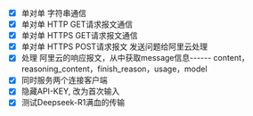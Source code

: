 - [x] 单对单 字符串通信
- [x] 单对单 HTTP GET请求报文通信
- [x] 单对单 HTTPS GET请求报文通信
- [x] 单对单 HTTPS POST请求报文 发送问题给阿里云处理
- [x] 处理 阿里云的响应报文，从中获取message信息------ content，reasoning_content，finish_reason，usage，model
- [x] 同时服务两个连接客户端
- [x] 隐藏API-KEY, 改为首次输入
- [x] 测试Deepseek-R1满血的传输